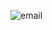 ![email](https://user-images.githubusercontent.com/75556442/232184434-ec3dfe7a-1bea-49ad-873e-239c5d3b96c9.png)
